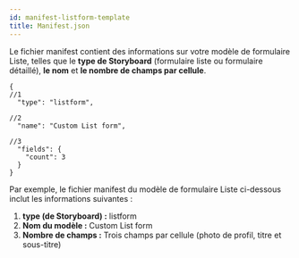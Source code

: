```yaml
---
id: manifest-listform-template
title: Manifest.json
---
```

Le fichier manifest contient des informations sur votre modèle de formulaire Liste, telles que le **type de Storyboard** (formulaire liste ou formulaire détaillé), **le nom** et **le nombre de champs par cellule**.

    {
    //1
      "type": "listform",
    
    //2
      "name": "Custom List form",
    
    //3
      "fields": {
        "count": 3
      }
    }
    
    

Par exemple, le fichier manifest du modèle de formulaire Liste ci-dessous inclut les informations suivantes :

1. **type (de Storyboard) :** listform
2. **Nom du modèle :** Custom List form
3. **Nombre de champs :** Trois champs par cellule (photo de profil, titre et sous-titre)